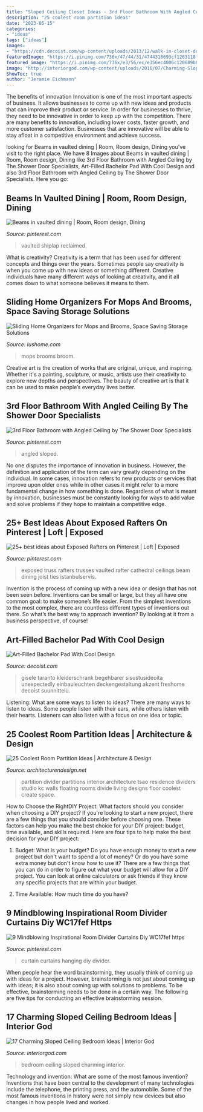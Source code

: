 ```yaml
---
title: "Sloped Ceiling Closet Ideas - 3rd Floor Bathroom With Angled Ceiling By The Shower Door Specialists"
description: "25 coolest room partition ideas"
date: "2023-05-15"
categories:
- "ideas"
tags: ["ideas"]
images:
- "https://cdn.decoist.com/wp-content/uploads/2013/12/walk-in-closet-design-idea.jpg"
featuredImage: "https://i.pinimg.com/736x/47/44/31/4744318693cf1263118f2cdde7507af3.jpg"
featured_image: "https://i.pinimg.com/736x/e3/56/ec/e356ec4006c120689b8f018c061b1856.jpg"
image: "http://interiorgod.com/wp-content/uploads/2016/07/Charming-Sloped-Ceiling-Bedroom.jpg"
ShowToc: true
author: "Jeramie Eichmann"
---
```



The benefits of innovation
Innovation is one of the most important aspects of business. It allows businesses to come up with new ideas and products that can improve their product or service. In order for businesses to thrive, they need to be innovative in order to keep up with the competition. There are many benefits to innovation, including lower costs, faster growth, and more customer satisfaction. Businesses that are innovative will be able to stay afloat in a competitive environment and achieve success.

	

		
looking for Beams in vaulted dining | Room, Room design, Dining you've visit to the right place. We have 8 Images about Beams in vaulted dining | Room, Room design, Dining like 3rd Floor Bathroom with Angled Ceiling by The Shower Door Specialists, Art-Filled Bachelor Pad With Cool Design and also 3rd Floor Bathroom with Angled Ceiling by The Shower Door Specialists. Here you go:
		
    
## Beams In Vaulted Dining | Room, Room Design, Dining

<img loading=lazy src="https://i.pinimg.com/736x/1b/40/14/1b4014f17de9ef62e7f68dd89f6658ab.jpg" onerror="this.onerror=null;this.src='https://tse3.mm.bing.net/th?id=OIP.KeP1GMKxIl7tR_cl1JnMXgHaJ3&amp;pid=15.1';" alt="Beams in vaulted dining | Room, Room design, Dining">

_Source: pinterest.com_

>vaulted shiplap reclaimed. 

	

What is creativity?
Creativity is a term that has been used for different concepts and things over the years. Sometimes people say creativity is when you come up with new ideas or something different. Creative individuals have many different ways of looking at creativity, and it all comes down to what someone believes it means to them.

    
## Sliding Home Organizers For Mops And Brooms, Space Saving Storage Solutions

<img loading=lazy src="https://www.lushome.com/wp-content/uploads/2018/06/space-saving-broom-storage-solutions-2-300x472.jpg" onerror="this.onerror=null;this.src='https://tse1.mm.bing.net/th?id=OIP.0BxguaYiXrkvRDTcyykwtgAAAA&amp;pid=15.1';" alt="Sliding Home Organizers for Mops and Brooms, Space Saving Storage Solutions">

_Source: lushome.com_

>mops brooms broom. 

	

Creative art is the creation of works that are original, unique, and inspiring. Whether it's a painting, sculpture, or music, artists use their creativity to explore new depths and perspectives. The beauty of creative art is that it can be used to make people’s everyday lives better.

    
## 3rd Floor Bathroom With Angled Ceiling By The Shower Door Specialists

<img loading=lazy src="https://i.pinimg.com/736x/47/44/31/4744318693cf1263118f2cdde7507af3.jpg" onerror="this.onerror=null;this.src='https://tse2.mm.bing.net/th?id=OIP.WsxI8qeAGSr7KhhvyFE72QHaKr&amp;pid=15.1';" alt="3rd Floor Bathroom with Angled Ceiling by The Shower Door Specialists">

_Source: pinterest.com_

>angled sloped. 

	

No one disputes the importance of innovation in business. However, the definition and application of the term can vary greatly depending on the individual. In some cases, innovation refers to new products or services that improve upon older ones while in other cases it might refer to a more fundamental change in how something is done. Regardless of what is meant by innovation, businesses must be constantly looking for ways to add value and solve problems if they hope to maintain a competitive edge.

    
## 25+ Best Ideas About Exposed Rafters On Pinterest | Loft | Exposed

<img loading=lazy src="https://i.pinimg.com/736x/e3/56/ec/e356ec4006c120689b8f018c061b1856.jpg" onerror="this.onerror=null;this.src='https://tse3.mm.bing.net/th?id=OIP.stD1uy2Gbgnwd1C6kU7TuwHaLH&amp;pid=15.1';" alt="25+ best ideas about Exposed Rafters on Pinterest | Loft | Exposed">

_Source: pinterest.com_

>exposed truss rafters trusses vaulted rafter cathedral ceilings beam dining joist ties istanbulservis. 

	

Invention is the process of coming up with a new idea or design that has not been seen before. Inventions can be small or large, but they all have one common goal: to make someone’s life easier. From the simplest inventions to the most complex, there are countless different types of inventions out there. So what’s the best way to approach invention? By looking at it from a business perspective, of course!

    
## Art-Filled Bachelor Pad With Cool Design

<img loading=lazy src="https://cdn.decoist.com/wp-content/uploads/2013/12/walk-in-closet-design-idea.jpg" onerror="this.onerror=null;this.src='https://tse3.mm.bing.net/th?id=OIP.oxgXZizHRXqPR-qzDI0JwwHaLH&amp;pid=15.1';" alt="Art-Filled Bachelor Pad With Cool Design">

_Source: decoist.com_

>gisele taranto kleiderschrank begehbarer sisustusideoita unexpectedly einbauleuchten deckengestaltung akzent freshome decoist suunnittelu. 

	

Listening: What are some ways to listen to ideas?
There are many ways to listen to ideas. Some people listen with their ears, while others listen with their hearts. Listeners can also listen with a focus on one idea or topic.

    
## 25 Coolest Room Partition Ideas | Architecture &amp; Design

<img loading=lazy src="http://cdn.architecturendesign.net/wp-content/uploads/2014/08/559.jpg" onerror="this.onerror=null;this.src='https://tse2.mm.bing.net/th?id=OIP.ezvH4qoRj1glBCBnrbwgYgHaLH&amp;pid=15.1';" alt="25 Coolest Room Partition Ideas | Architecture &amp; Design">

_Source: architecturendesign.net_

>partition divider partitions interior architecture tsao residence dividers studio kc walls floating rooms divide living designs floor coolest create space. 

	

How to Choose the RightDIY Project: What factors should you consider when choosing a DIY project?
If you're looking to start a new project, there are a few things that you should consider before choosing one. These factors can help you make the best choice for your DIY project: budget, time available, and skills required. Here are four tips to help make the best decision for your DIY project:
1. Budget: What is your budget? Do you have enough money to start a new project but don't want to spend a lot of money? Or do you have some extra money but don't know how to use it? There are a few things that you can do in order to figure out what your budget will allow for a DIY project. You can look at online calculators or ask friends if they know any specific projects that are within your budget.

2. Time Available: How much time do you have?

    
## 9 Mindblowing Inspirational Room Divider Curtains Diy WC17fef Https

<img loading=lazy src="https://i.pinimg.com/736x/af/94/da/af94da1d3ff373d1973994848c06b7cd.jpg" onerror="this.onerror=null;this.src='https://tse4.mm.bing.net/th?id=OIP.0ub0CV8dlGcyvmnTzft2rwHaJ3&amp;pid=15.1';" alt="9 Mindblowing Inspirational Room Divider Curtains Diy WC17fef https">

_Source: pinterest.com_

>curtain curtains hanging diy divider. 

	

When people hear the word brainstorming, they usually think of coming up with ideas for a project. However, brainstorming is not just about coming up with ideas; it is also about coming up with solutions to problems. To be effective, brainstorming needs to be done in a certain way. The following are five tips for conducting an effective brainstorming session.

    
## 17 Charming Sloped Ceiling Bedroom Ideas | Interior God

<img loading=lazy src="http://interiorgod.com/wp-content/uploads/2016/07/Charming-Sloped-Ceiling-Bedroom.jpg" onerror="this.onerror=null;this.src='https://tse1.mm.bing.net/th?id=OIP.VC7YHGAApaw0r5kh-il3vwHaLH&amp;pid=15.1';" alt="17 Charming Sloped Ceiling Bedroom Ideas | Interior God">

_Source: interiorgod.com_

>bedroom ceiling sloped charming interior. 

	

Technology and invention: What are some of the most famous invention?
Inventions that have been central to the development of many technologies include the telephone, the printing press, and the automobile. Some of the most famous inventions in history were not simply new devices but also changes in how people lived and worked.

